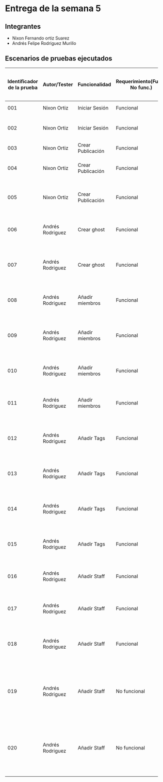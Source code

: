 # Entrega de la semana 5

## Integrantes
- Nixon Fernando ortiz Suarez
- Andrés Felipe Rodriguez Murillo

## Escenarios de pruebas ejecutados 

| Identificador de la prueba | Autor/Tester | Funcionalidad| Requerimiento(Func., No func.) | Tipo de escenario (Positivo, Negativo, Mix) | Nombre del escenario| Errores encontrados (Id de las incidencias) |
| -----------| ------------ | ----------------- | ------------------------------ | ------------------| -------------------| ---------------------------------|
| 001   | Nixon Ortiz  | Iniciar Sesión    | Funcional      | Positivo    | Inicio de sesión exitoso                      | Ninguno  |
| 002   | Nixon Ortiz  | Iniciar Sesión    | Funcional      | Negativo    | Inicio de sesión con datos invalidos          | Ninguno  |
| 003   | Nixon Ortiz  | Crear Publicación | Funcional      | Postivo     | La publicación se crea vacia                  | Ninguno  |
| 004   | Nixon Ortiz  | Crear Publicación | Funcional      | Postivo     | La publicación se crea con titulo y un parrafo| Ninguno  |
| 005   | Nixon Ortiz  | Crear Publicación | Funcional      | Postivo     | La publicación se crea con titulo de mas de 100 caracteres | Ninguno |
| 006   | Andrés Rodriguez  | Crear ghost  | Funcional      | Negativa     | No se crea ni el usuario ni el ghost con datos inválidos | Ninguno |
| 007   | Andrés Rodriguez  | Crear ghost  | Funcional      | Positiva     | Se crea el usuario y el ghost con datos correctos y completos | Ninguno |
| 008   | Andrés Rodriguez  | Añadir miembros| Funcional      | Negativa     | El miembro no es agregado cuando se le dan datos inválidos | Ninguno |
| 009   | Andrés Rodriguez  | Añadir miembros| Funcional      | Negativa     | El miembro no es agregado si el tamaño de la nota es mayor a 500 caracteres | Ninguno |
| 010   | Andrés Rodriguez  | Añadir miembros| Funcional      | Negativa     | El miembro no es agregado si ya existe un miembreo con ese usuario | Ninguno |
| 011   | Andrés Rodriguez  | Añadir miembros| Funcional      | Positiva     | El miembro es agregado exitosamente con toda la información | Ninguno |
| 012   | Andrés Rodriguez  | Añadir Tags| Funcional      | Negativa     | La tag no es agregada si los datos suministrados no son completos | Ninguno |
| 013   | Andrés Rodriguez  | Añadir Tags| Funcional      | Negativa     | La tag no es agregada si el color de la tag no es formato hexadecimal | Ninguno |
| 014   | Andrés Rodriguez  | Añadir Tags| Funcional      | Negativa     | La tag no es agregada si la descripción supera los 500 caracteres | Ninguno |
| 015   | Andrés Rodriguez  | Añadir Tags| Funcional      | Positiva     | La tag es agregada si todos los datos son brindados | Ninguno |
| 016   | Andrés Rodriguez  | Añadir Staff| Funcional      | Negativa     | No se invita a nadie si el campo del correo no está completo | Ninguno |
| 017   | Andrés Rodriguez  | Añadir Staff| Funcional      | Negativa     | No se invita si el correo ya hace parte del equipo de staff | Ninguno |
| 018   | Andrés Rodriguez  | Añadir Staff| Funcional      | Positiva     | Se invita si el correo no hace parte del equipo de staff y no está vacio | Ninguno |
| 019   | Andrés Rodriguez  | Añadir Staff| No funcional      | Positiva     | Se instalan nuevos themas para el ghost desde la configuración y haciendo click en el tema deseado | Ninguno |
| 020   | Andrés Rodriguez  | Añadir Staff| No funcional      | Positiva     | Se activan los themas descargado al ingresar al panel de control de los themas y seleccionando activar | Ninguno |
